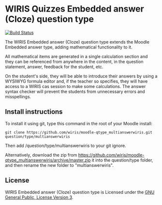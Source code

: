 # WIRIS Quizzes Embedded answer (Cloze) question type
[![Build Status](https://travis-ci.org/wiris/moodle-qtype_multianswerwiris.svg?branch=master)](https://travis-ci.org/wiris/moodle-qtype_multianswerwiris)

The WIRIS Embedded answer (Cloze) question type extends the Moodle Embedded answer type, adding mathematical functionality to it.

All mathematical items are generated in a single calculation section and they can be referenced from anywhere in the content, in the question statement, answer, feedback for the student, etc.

On the student's side, they will be able to introduce their answers by using a WYSIWYG formula editor and, if the teacher so specifies, they will have access to a WIRIS cas session to make some calculations. The answer syntax checker will prevent the students from unnecessary errors and misspellings.

## Install instructions

To install it using git, type this command in the root of your Moodle install:
```
git clone https://github.com/wiris/moodle-qtype_multianswerwiris.git question/type/multianswerwiris
```

Then add /question/type/multianswerwiris to your git ignore.

Alternatively, download the zip from <https://github.com/wiris/moodle-qtype_multianswerwiris/archive/master.zip> it into the question/type folder, and then rename the new folder to "multianswerwiris".

## License

WIRIS Embedded answer (Cloze) question type is Licensed under the [GNU General Public, License Version 3](https://www.gnu.org/licenses/gpl-3.0.en.html).
